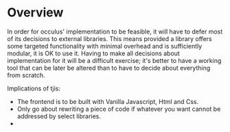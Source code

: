 # Overview

In order for occulus' implementation to be feasible, it will have to defer most
of its decisions to external libraries.
This means provided a library offers some targeted functionality with minimal 
overhead and is sufficiently modular, it is OK to use it.
Having to make all decisions about implementation for it will be a difficult exercise;
it's better to have a working tool that can be later be altered than to have to decide 
about everything from scratch.

Implications of tjis:
- The frontend is to be built with Vanilla Javascript, Html and Css.
- Only go about rewriting a piece of code if whatever you want cannot be addressed by 
    select libraries.
- 